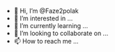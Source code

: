 - 👋 Hi, I’m @Faze2polak
- 👀 I’m interested in ...
- 🌱 I’m currently learning ...
- 💞️ I’m looking to collaborate on ...
- 📫 How to reach me ...

<!---
Faze2polak/Faze2polak is a ✨ special ✨ repository because its `README.md` (this file) appears on your GitHub profile.
You can click the Preview link to take a look at your changes.
--->

